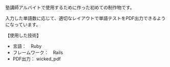塾講師アルバイトで使用するために作った初めての制作物です。

入力した単語数に応じて、適切なレイアウトで単語テストをPDF出力できるようになっています。

【使用した技術】
- 言語：　Ruby
- フレームワーク：　Rails
- PDF出力： wicked_pdf
